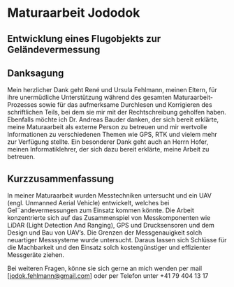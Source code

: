 # Maturaarbeit Jododok
## Entwicklung eines Flugobjekts zur Geländevermessung

## Danksagung
Mein herzlicher Dank geht René und Ursula Fehlmann, meinen Eltern, für ihre unermüdliche Unterstützung
während des gesamten Maturaarbeit-Prozesses sowie für das aufmerksame Durchlesen und Korrigieren des
schriftlichen Teils, bei dem sie mir mit der Rechtschreibung geholfen haben.
Ebenfalls möchte ich Dr. Andreas Bauder danken, der sich bereit erklärte, meine Maturaarbeit als externe
Person zu betreuen und mir wertvolle Informationen zu verschiedenen Themen wie GPS, RTK und vielem mehr
zur Verfügung stellte.
Ein besonderer Dank geht auch an Herrn Hofer, meinen Informatiklehrer, der sich dazu bereit erklärte, meine
Arbeit zu betreuen.

## Kurzzusammenfassung
In meiner Maturaarbeit wurden Messtechniken untersucht und ein UAV (engl. Unmanned Aerial Vehicle)
entwickelt, welches bei Gel¨andevermessungen zum Einsatz kommen könnte. Die Arbeit konzentrierte sich auf
das Zusammenspiel von Messkomponenten wie LiDAR (Light Detection And Ranging), GPS und Drucksensoren
und dem Design und Bau von UAV’s. Die Grenzen der Messgenauigkeit solch neuartiger Messsysteme wurde
untersucht. Daraus lassen sich Schlüsse für die Machbarkeit und den Einsatz solch kostengünstiger und effizienter
Messgeräte ziehen.

Bei weiteren Fragen, könne sie sich gerne an mich wenden per mail [jodok.fehlmann@gmail.com] oder per Telefon unter +41 79 404 13 17